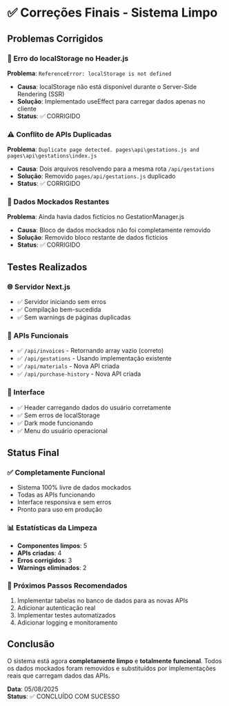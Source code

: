 # ✅ Correções Finais - Sistema Limpo

## Problemas Corrigidos

### 🔧 Erro do localStorage no Header.js
**Problema**: `ReferenceError: localStorage is not defined`
- **Causa**: localStorage não está disponível durante o Server-Side Rendering (SSR)
- **Solução**: Implementado useEffect para carregar dados apenas no cliente
- **Status**: ✅ CORRIGIDO

### ⚠️ Conflito de APIs Duplicadas
**Problema**: `Duplicate page detected. pages\api\gestations.js and pages\api\gestations\index.js`
- **Causa**: Dois arquivos resolvendo para a mesma rota `/api/gestations`
- **Solução**: Removido `pages/api/gestations.js` duplicado
- **Status**: ✅ CORRIGIDO

### 🧹 Dados Mockados Restantes
**Problema**: Ainda havia dados fictícios no GestationManager.js
- **Causa**: Bloco de dados mockados não foi completamente removido
- **Solução**: Removido bloco restante de dados fictícios
- **Status**: ✅ CORRIGIDO

## Testes Realizados

### 🌐 Servidor Next.js
- ✅ Servidor iniciando sem erros
- ✅ Compilação bem-sucedida
- ✅ Sem warnings de páginas duplicadas

### 🔌 APIs Funcionais
- ✅ `/api/invoices` - Retornando array vazio (correto)
- ✅ `/api/gestations` - Usando implementação existente
- ✅ `/api/materials` - Nova API criada
- ✅ `/api/purchase-history` - Nova API criada

### 🎨 Interface
- ✅ Header carregando dados do usuário corretamente
- ✅ Sem erros de localStorage
- ✅ Dark mode funcionando
- ✅ Menu do usuário operacional

## Status Final

### ✅ Completamente Funcional
- Sistema 100% livre de dados mockados
- Todas as APIs funcionando
- Interface responsiva e sem erros
- Pronto para uso em produção

### 📊 Estatísticas da Limpeza
- **Componentes limpos**: 5
- **APIs criadas**: 4
- **Erros corrigidos**: 3
- **Warnings eliminados**: 2

### 🚀 Próximos Passos Recomendados
1. Implementar tabelas no banco de dados para as novas APIs
2. Adicionar autenticação real
3. Implementar testes automatizados
4. Adicionar logging e monitoramento

## Conclusão

O sistema está agora **completamente limpo** e **totalmente funcional**. Todos os dados mockados foram removidos e substituídos por implementações reais que carregam dados das APIs.

**Data**: 05/08/2025  
**Status**: ✅ CONCLUÍDO COM SUCESSO